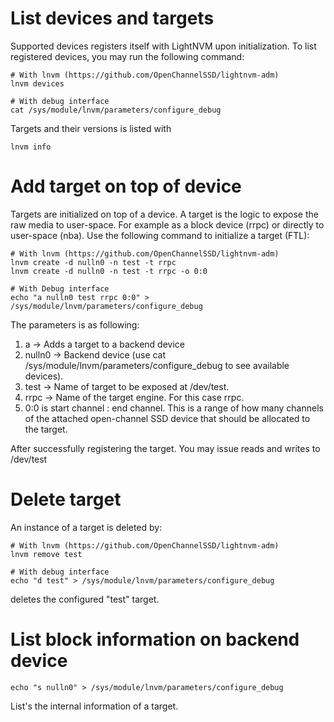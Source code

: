 # List devices and targets

Supported devices registers itself with LightNVM upon initialization. To list registered devices, you may run the following command:

    # With lnvm (https://github.com/OpenChannelSSD/lightnvm-adm)
    lnvm devices

    # With debug interface
    cat /sys/module/lnvm/parameters/configure_debug

Targets and their versions is listed with

    lnvm info 

# Add target on top of device

Targets are initialized on top of a device. A target is the logic to expose the raw media to user-space. For example as a block device (rrpc) or directly to user-space (nba). Use the following command to
initialize a target (FTL):

    # With lnvm (https://github.com/OpenChannelSSD/lightnvm-adm)
    lnvm create -d nulln0 -n test -t rrpc
    lnvm create -d nulln0 -n test -t rrpc -o 0:0
    
    # With Debug interface
    echo "a nulln0 test rrpc 0:0" > /sys/module/lnvm/parameters/configure_debug

The parameters is as following:

 1.  a -> Adds a target to a backend device
 2.  nulln0 -> Backend device (use cat /sys/module/lnvm/parameters/configure_debug to see available devices).
 3.  test -> Name of target to be exposed at /dev/test.
 4.  rrpc -> Name of the target engine. For this case rrpc.
 5.  0:0 is start channel : end channel. This is a range of how many channels of the attached open-channel SSD device that should be allocated to the target. 

After successfully registering the target. You may issue reads and writes to
/dev/test

# Delete target
An instance of a target is deleted by:

    # With lnvm (https://github.com/OpenChannelSSD/lightnvm-adm)
    lnvm remove test
    
    # With debug interface
    echo "d test" > /sys/module/lnvm/parameters/configure_debug

deletes the configured "test" target.

# List block information on backend device

    echo "s nulln0" > /sys/module/lnvm/parameters/configure_debug

List's the internal information of a target. 
